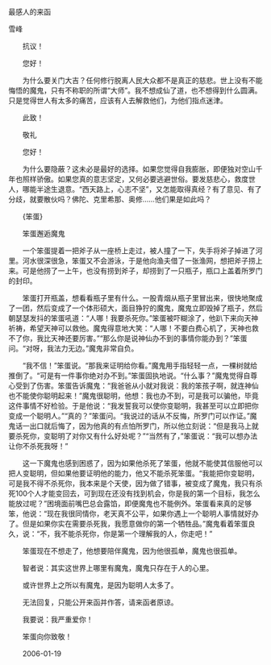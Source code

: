 最感人的来函

雪峰


　　抗议！

　　您好！

　　为什么要关门大吉？任何修行脱离人民大众都不是真正的慈悲。世上没有不能悔悟的魔鬼，只有不称职的所谓“大师”。我不想成仙了道，也不想得到什么圆满。只是觉得世人有太多的痛苦，应该有人去解救他们，为他们指点迷津。

　　此致！

　　敬礼


　　您好！

　　为什么要隐蔽？这未必是最好的选择。如果您觉得自我膨胀，即便独对空山千年也照样骄傲。如果您真的意志坚定，又何必要逃避世俗。要发慈悲心，救度世人，哪能半途生退意。“西天路上，心志不坚”，又怎能取得真经？有了意见、有了分歧，就要散伙吗？佛陀、克里希那、奥修……他们果是如此吗？

　　{笨蛋}


　　笨蛋邂逅魔鬼

　　一个笨蛋提着一把斧子从一座桥上走过，被人撞了一下，失手将斧子掉进了河里。河水很深很急，笨蛋又不会游泳，于是他向渔夫借了一张渔网，想把斧子捞上来。可是他捞了一上午，也没有捞到斧子，却捞到了一只瓶子，瓶口上盖着所罗门的封印。

　　笨蛋打开瓶盖，想看看瓶子里有什么。一股青烟从瓶子里冒出来，很快地聚成了一团，然后变成了一个体形硕大，面目狰狞的魔鬼，魔鬼立即毁掉了瓶子，然后朝瑟瑟发抖的笨蛋吼道：“人哪！我要杀死你。”笨蛋被吓糊涂了，他趴下来向天神祈祷，希望天神可以救他。魔鬼得意地大笑：“人哪！不要白费心机了，天神也救不了你，我比天神还要厉害。”“那么你是说神仙办不到的事情你能办到？”笨蛋问。“对呀，我法力无边。”魔鬼非常自负。

　　“我不信！”笨蛋说。“那我来证明给你看。”魔鬼用手指轻轻一点，一棵树就给推倒了。“可是有一件事你绝对办不到。”笨蛋固执地说。“什么事？”魔鬼觉得自尊心受到了伤害。笨蛋告诉魔鬼：“我爸爸从小就对我说：我的笨孩子啊，就连神仙也不能使你聪明起来！”魔鬼很聪明，他想：我也办不到，可是我可以骗他，毕竟这件事情不好检验。于是他说：“我发誓我可以使你变聪明，我甚至可以立即把你变成一个聪明人。”“真的？”笨蛋问。“我说过的话从不反悔，所罗门可以作证。”魔鬼话一出口就后悔了，因为他真的有点怕所罗门，所以他立刻说：“但是我马上就要杀死你，变聪明了对你又有什么好处呢？”“当然有了，”笨蛋说：“我可以想办法让你不杀死我呀！”

　　这一下魔鬼也感到困惑了，因为如果他杀死了笨蛋，他就不能使其信服他可以把人变聪明，但如果他要证明他的能力，他又不能杀死笨蛋。“我能把你变聪明，可是我不得不杀死你，我本来是个天使，因为做了错事，被变成了魔鬼，我只有杀死100个人才能变回去，可到现在还没有找到机会，你是我的第一个目标，我怎么能放过呢？”困境面前嘴巴总会露馅，即便魔鬼也不能例外。笨蛋看来真的足够笨，他说：“现在我很同情你，老天真不公平，如果你遇上一个聪明人事情就好办了。但是如果你实在需要杀死我，我愿意做你的第一个牺牲品。”魔鬼看着笨蛋良久，说：“不，我不能杀死你，你是第一个理解我的人，你走吧！”

　　笨蛋现在不想走了，他想要陪伴魔鬼，因为他很孤单，魔鬼也很孤单。

　　智者说：其实这世界上哪里有魔鬼，魔鬼只存在于人的心里。

　　或许世界上之所以有魔鬼，是因为聪明人太多了。

　　无法回复，只能公开来函并作答，请来函者原谅。

　　我要说：我严重爱你！

　　笨蛋向你致敬！


　　2006-01-19



